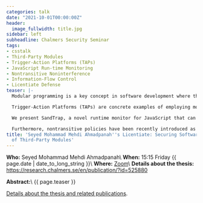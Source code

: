 ```yaml
---
categories: talk
date: "2021-10-01T00:00:00Z"
header:
  image_fullwidth: title.jpg
sidebar: left
subheadline: Chalmers Security Seminar
tags:
- csstalk
- Third-Party Modules
- Trigger-Action Platforms (TAPs)
- JavaScript Run-time Monitoring
- Nontransitive Noninterference
- Information-Flow Control
- Licentiate Defense
teaser: |-
  Modular programming is a key concept in software development where the program consists of code modules that are designed and implemented independently. This approach accelerates the development process and enhances scalability of the final product. Modules, however, are often written by third parties, aggravating security concerns such as stealing confidential information, tampering with sensitive data, and executing malicious code.

  Trigger-Action Platforms (TAPs) are concrete examples of employing modular programming. Any user can develop TAP applications by connecting trigger and action services, and publish them on public repositories. In the presence of malicious application makers, users cannot trust applications written by third parties, which can threaten users’ and platform’s security.

  We present SandTrap, a novel runtime monitor for JavaScript that can be used to securely integrate third-party applications. SandTrap enforces fine-grained access control policies at the levels of module, API, value, and context. We instantiate SandTrap to IFTTT, Zapier, and Node-RED, three popular JavaScript-driven TAPs, and illustrate how it enforces various policies on a set of benchmarks while incurring a tolerable runtime overhead. We also prove soundness and transparency of the monitoring framework on an essential model of Node-RED.

  Furthermore, nontransitive policies have been recently introduced as a natural fit for coarse-grained information-flow control where labels are specified at the level of modules. The flow relation does not need to be transitive, resulting in nonstandard noninterference and enforcement mechanism. We develop a lattice encoding to prove that nontransitive policies can be reduced to classical transitive policies. We also devise a lightweight program transformation that leverages standard flow-sensitive information-flow analyses to enforce nontransitive policies more permissively.
title: 'Seyed Mohammad Mehdi Ahmadpanah''s Licentiate: Securing Software in the Presence
  of Third-Party Modules'
---
```

**Who:** Seyed Mohammad Mehdi Ahmadpanah\\
**When:**  15:15 Friday {{ page.date | date_to_long_string }}\\
**Where:**  [Zoom](https://chalmers.zoom.us/j/61204218636?pwd=S3JxUEZnRTdqU0M3bXA0TDFEblhUQT09)\\
**Details about the thesis:** <https://research.chalmers.se/en/publication/?id=525880>

**Abstract:**\\
{{ page.teaser }}

[Details about the thesis and related publications](https://research.chalmers.se/en/publication/?id=525880).
